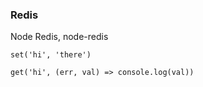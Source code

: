 ### Redis


Node Redis, node-redis


`set('hi', 'there')`

`get('hi', (err, val) => console.log(val))`


